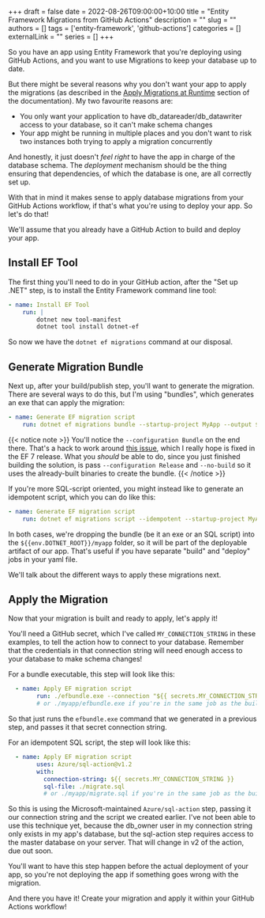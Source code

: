 +++ 
draft = false
date = 2022-08-26T09:00:00+10:00
title = "Entity Framework Migrations from GitHub Actions"
description = ""
slug = ""
authors = []
tags = ['entity-framework', 'github-actions']
categories = []
externalLink = ""
series = []
+++

So you have an app using Entity Framework that you're deploying using GitHub Actions, and you want to use Migrations to keep your database up to date.

<!--more-->

But there might be several reasons why you don't want your app to apply the migrations (as described in the [Apply Migrations at Runtime](https://docs.microsoft.com/en-us/ef/core/managing-schemas/migrations/applying?tabs=dotnet-core-cli#apply-migrations-at-runtime) section of the documentation). My two favourite reasons are:

* You only want your application to have db_datareader/db_datawriter access to your database, so it can't make schema changes
* Your app might be running in multiple places and you don't want to risk two instances both trying to apply a migration concurrently

And honestly, it just doesn't *feel right* to have the app in charge of the database schema. The *deployment* mechanism should be the thing ensuring that dependencies, of which the database is one, are all correctly set up.

With that in mind it makes sense to apply database migrations from your GitHub Actions workflow, if that's what you're using to deploy your app. So let's do that!

We'll assume that you already have a GitHub Action to build and deploy your app.

## Install EF Tool

The first thing you'll need to do in your GitHub action, after the "Set up .NET" step, is to install the Entity Framework command line tool:

```yaml
- name: Install EF Tool
    run: |
        dotnet new tool-manifest
        dotnet tool install dotnet-ef
```

So now we have the `dotnet ef migrations` command at our disposal.

## Generate Migration Bundle

Next up, after your build/publish step, you'll want to generate the migration. There are several ways to do this, but I'm using "bundles", which generates an exe that can apply the migration:

```yaml
- name: Generate EF migration script
    run: dotnet ef migrations bundle --startup-project MyApp --output ${{env.DOTNET_ROOT}}/myapp/efbundle.exe --configuration Bundle
```

{{< notice note >}}
You'll notice the `--configuration Bundle` on the end there. That's a hack to work around [this issue](https://github.com/dotnet/efcore/issues/25555), which I really hope is fixed in the EF 7 release. What you *should* be able to do, since you just finished building the solution, is pass `--configuration Release` and `--no-build` so it uses the already-built binaries to create the bundle.
{{< /notice >}}

If you're more SQL-script oriented, you might instead like to generate an idempotent script, which you can do like this:

```yaml
- name: Generate EF migration script
    run: dotnet ef migrations script --idempotent --startup-project MyApp --output ${{env.DOTNET_ROOT}}/myapp/migrate.sql
```

In both cases, we're dropping the bundle (be it an exe or an SQL script) into the `${{env.DOTNET_ROOT}}/myapp` folder, so it will be part of the deployable artifact of our app. That's useful if you have separate "build" and "deploy" jobs in your yaml file.

We'll talk about the different ways to apply these migrations next.

## Apply the Migration

Now that your migration is built and ready to apply, let's apply it! 

You'll need a GitHub secret, which I've called `MY_CONNECTION_STRING` in these examples, to tell the action how to connect to your database. Remember that the credentials in that connection string will need enough access to your database to make schema changes!

For a bundle executable, this step will look like this:

```yaml
  - name: Apply EF migration script
        run: ./efbundle.exe --connection "${{ secrets.MY_CONNECTION_STRING }}"
        # or ./myapp/efbundle.exe if you're in the same job as the build
```

So that just runs the `efbundle.exe` command that we generated in a previous step, and passes it that secret connection string. 

For an idempotent SQL script, the step will look like this:

```yaml
  - name: Apply EF migration script
        uses: Azure/sql-action@v1.2
        with:
          connection-string: ${{ secrets.MY_CONNECTION_STRING }}
          sql-file: ./migrate.sql
          # or ./myapp/migrate.sql if you're in the same job as the build
```

So this is using the Microsoft-maintained `Azure/sql-action` step, passing it our connection string and the script we created earlier. I've not been able to use this technique yet, because the db_owner user in my connection string only exists in my app's database, but the sql-action step requires access to the master database on your server. That will change in v2 of the action, due out soon.

You'll want to have this step happen before the actual deployment of your app, so you're not deploying the app if something goes wrong with the migration.

And there you have it! Create your migration and apply it within your GitHub Actions workflow! 